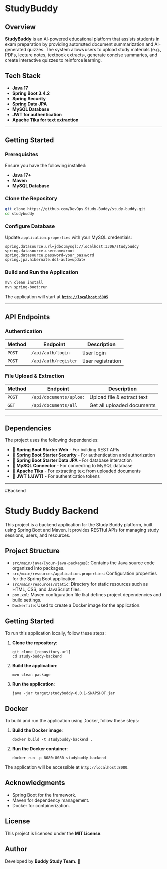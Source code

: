 # StudyBuddy

## Overview
**StudyBuddy** is an AI-powered educational platform that assists students in exam preparation by providing automated document summarization and AI-generated quizzes. The system allows users to upload study materials (e.g., PDFs, lecture notes, textbook extracts), generate concise summaries, and create interactive quizzes to reinforce learning.


## Tech Stack
- **Java 17**
- **Spring Boot 3.4.2**
- **Spring Security**
- **Spring Data JPA**
- **MySQL Database**
- **JWT for authentication**
- **Apache Tika for text extraction**

---

## Getting Started

### Prerequisites
Ensure you have the following installed:
- **Java 17+**
- **Maven**
- **MySQL Database**

### Clone the Repository
```sh
git clone https://github.com/DevOps-Study-Buddy/study-buddy.git
cd studybuddy
```

### Configure Database
Update `application.properties` with your MySQL credentials:
```properties
spring.datasource.url=jdbc:mysql://localhost:3306/studybuddy
spring.datasource.username=root
spring.datasource.password=your_password
spring.jpa.hibernate.ddl-auto=update
```

### Build and Run the Application
```sh
mvn clean install
mvn spring-boot:run
```

The application will start at **[`http://localhost:8005`](http://localhost:8005)**

---

## API Endpoints

### **Authentication**
| Method | Endpoint       | Description       |
|--------|--------------|------------------|
| `POST`   | `/api/auth/login`  | User login       |
| `POST`   | `/api/auth/register`  | User registration |

### **File Upload & Extraction**
| Method | Endpoint         | Description       |
|--------|----------------|------------------|
| `POST`   | `/api/documents/upload` | Upload file & extract text |
| `GET`    | `/api/documents/all` | Get all uploaded documents |

---

## Dependencies
The project uses the following dependencies:
- 📌 **Spring Boot Starter Web** - For building REST APIs
- 📌 **Spring Boot Starter Security** - For authentication and authorization
- 📌 **Spring Boot Starter Data JPA** - For database interaction
- 📌 **MySQL Connector** - For connecting to MySQL database
- 📌 **Apache Tika** - For extracting text from uploaded documents
- 📌 **JWT (JJWT)** - For authentication tokens

---
#Backend

# Study Buddy Backend

This project is a backend application for the Study Buddy platform, built using Spring Boot and Maven. It provides RESTful APIs for managing study sessions, users, and resources.

## Project Structure

- `src/main/java/[your-java-packages]`: Contains the Java source code organized into packages.
- `src/main/resources/application.properties`: Configuration properties for the Spring Boot application.
- `src/main/resources/static`: Directory for static resources such as HTML, CSS, and JavaScript files.
- `pom.xml`: Maven configuration file that defines project dependencies and build settings.
- `Dockerfile`: Used to create a Docker image for the application.

## Getting Started

To run this application locally, follow these steps:

1. **Clone the repository**:
   ```
   git clone [repository-url]
   cd study-buddy-backend
   ```

2. **Build the application**:
   ```
   mvn clean package
   ```

3. **Run the application**:
   ```
   java -jar target/studybuddy-0.0.1-SNAPSHOT.jar
   ```

## Docker

To build and run the application using Docker, follow these steps:

1. **Build the Docker image**:
   ```
   docker build -t studybuddy-backend .
   ```

2. **Run the Docker container**:
   ```
   docker run -p 8080:8080 studybuddy-backend
   ```

The application will be accessible at `http://localhost:8080`.


## Acknowledgments

- Spring Boot for the framework.
- Maven for dependency management.
- Docker for containerization.


## License
This project is licensed under the **MIT License**.

## Author
Developed by **Buddy Study Team**. 🚀


